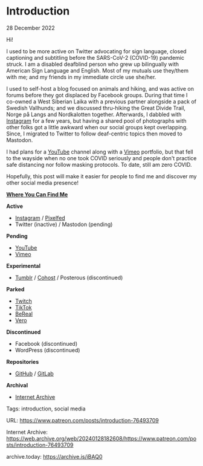 # Introduction
28 December 2022

Hi!

I used to be more active on Twitter advocating for sign language, closed captioning and subtitling before the SARS-CoV-2 (COVID-19) pandemic struck. I am a disabled deafblind person who grew up bilingually with American Sign Language and English. Most of my mutuals use they/them with me; and my friends in my immediate circle use she/her.

I used to self-host a blog focused on animals and hiking, and was active on forums before they got displaced by Facebook groups. During that time I co-owned a West Siberian Laika with a previous partner alongside a pack of Swedish Vallhunds; and we discussed thru-hiking the Great Divide Trail, Norge på Langs and Nordkalotten together. Afterwards, I dabbled with [Instagram](https://www.instagram.com/rikaklassen/) for a few years, but having a shared pool of photographs with other folks got a little awkward when our social groups kept overlapping. Since, I migrated to Twitter to follow deaf-centric topics then moved to Mastodon.

I had plans for a [YouTube](https://www.youtube.com/@rikaklassen) channel along with a [Vimeo](https://vimeo.com/rikaklassen) portfolio, but that fell to the wayside when no one took COVID seriously and people don't practice safe distancing nor follow masking protocols. To date, still am zero COVID.

Hopefully, this post will make it easier for people to find me and discover my other social media presence!

**<ins>Where You Can Find Me</ins>**

**Active**
- [Instagram](https://www.instagram.com/rikaklassen/) / [Pixelfed](https://pixelfed.social/i/web/profile/499700399949752678)
- Twitter (inactive) / Mastodon (pending)

**Pending**
- [YouTube](https://www.youtube.com/@rikaklassen)
- [Vimeo](https://vimeo.com/rikaklassen)
  
**Experimental**
- [Tumblr](https://rikaklassen.tumblr.com/) / [Cohost](https://cohost.org/rikaklassen) / Posterous (discontinued)

**Parked**
- [Twitch](https://www.twitch.tv/rikaklassen)
- [TikTok](https://www.tiktok.com/@rikaklassen)
- [BeReal](https://bere.al/rikaklassen)
- [Vero](https://vero.co/rikaklassen)

**Discontinued**
- Facebook (discontinued)
- WordPress (discontinued)

**Repositories**
- [GitHub](https://github.com/rikaklassen) / [GitLab](https://gitlab.com/rikaklassen)

**Archival**
- [Internet Archive](https://archive.org/details/@rika_klassen)

Tags: introduction, social media

URL: https://www.patreon.com/posts/introduction-76493709

Internet Archive: https://web.archive.org/web/20240128182608/https://www.patreon.com/posts/introduction-76493709

archive.today: https://archive.is/iBAQ0
